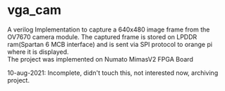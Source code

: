# vga_cam


A verilog Implementation to capture a 640x480 image frame from the OV7670 camera module.  The captured frame is stored on LPDDR ram(Spartan 6 MCB interface) and is sent via SPI protocol to orange pi where it is displayed.  
The project was implemented on Numato MimasV2 FPGA Board

10-aug-2021: Incomplete, didn't touch this, not interested now, archiving project.
